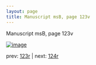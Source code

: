 ```yaml
---
layout: page
title: Manuscript msB, page 123v
---
```


Manuscript msB, page 123v

[![image](http://www.homermultitext.org/iipsrv?OBJ=IIP,1.0&FIF=/project/homer/pyramidal/deepzoom/hmt/vbbifolio/v1/vb_123v_124r.tif&WID=100&CVT=JPEG)](http://www.homermultitext.org/ict2/?urn=urn:cite2:hmt:vbbifolio.v1:vb_123v_124r)

prev:  [123r](../123r) | next:  [124r](../124r)

